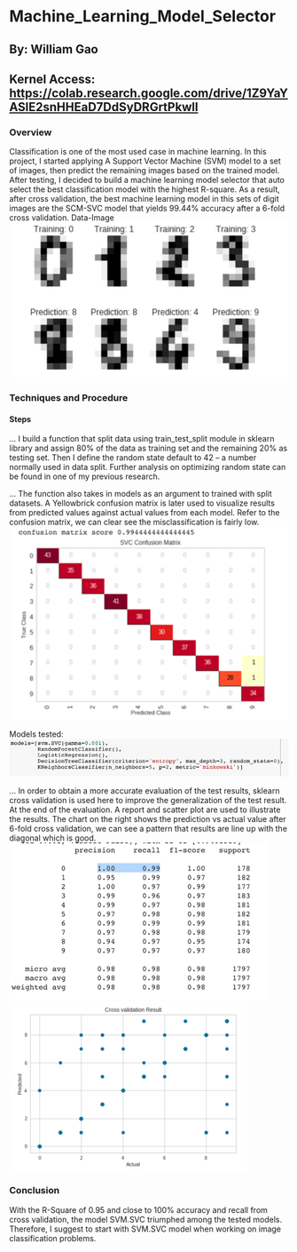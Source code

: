 # Machine_Learning_Model_Selector

## By: William Gao

## Kernel Access: https://colab.research.google.com/drive/1Z9YaYASlE2snHHEaD7DdSyDRGrtPkwll

### Overview

Classification is one of the most used case in machine learning. In this project, I started applying 
A Support Vector Machine (SVM) model to a set of images, then predict the remaining images based on the trained model. After testing, I decided to build a machine learning model selector that auto select the best classification model with the highest R-square. As a result, after cross validation, the best machine learning model in this sets of digit images are the SCM-SVC model that yields 99.44% accuracy after a 6-fold cross validation. 
Data-Image
![Screenshot](./selector_img/ml1.png)
 
### Techniques and Procedure
#### Steps
... I build a function that split data using train_test_split module in sklearn library and assign 80% of the data as training set and the remaining 20% as testing set. Then I define the random state default to 42 – a number normally used in data split. Further analysis on optimizing random state can be found in one of my previous research.  

... The function also takes in models as an argument to trained with split datasets. A Yellowbrick confusion matrix is later used to visualize results from predicted values against actual values from each model. Refer to the confusion matrix, we can clear see the misclassification is fairly low.![Screenshot](./selector_img/ml2.png)

Models tested:
![Screenshot](./selector_img/ml3.png)
 
... In order to obtain a more accurate evaluation of the test results, sklearn cross validation is used here to improve the generalization of the test result. At the end of the evaluation. A report and scatter plot are used to illustrate the results. The chart on the right shows the prediction vs actual value after 6-fold cross validation, we can see a pattern that results are line up with the diagonal which is good.  
![Screenshot](./selector_img/ml4.png)
![Screenshot](./selector_img/ml5.png)
### Conclusion 
With the R-Square of 0.95 and close to 100% accuracy and recall from cross validation, the model SVM.SVC triumphed among the tested models. Therefore, I suggest to start with SVM.SVC model when working on image classification problems. 

